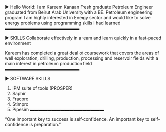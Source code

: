 ► Hello World: I am Kareem Kanaan
Fresh graduate Petroleum Engineer graduated from Beirut Arab University with a BE. Petroleum engineering program
I am highly interested in Energy sector and would like to solve energy problems using programming skills I had learned 
▬▬▬▬▬▬▬▬▬▬▬▬▬▬▬▬▬

► SKILLS
Collaborate effectively in a team and learn quickly in a fast-paced environment 

Kareem has completed a great deal of coursework that covers the areas of well exploration, drilling, production, processing and reservoir fields with a main interest in petroleum production field
▬▬▬▬▬▬▬▬▬▬▬▬▬▬▬▬▬

► SOFTWARE SKILLS
1. IPM suite of tools (PROSPER)
2. Saphir
3. Fracpro 
4. Stimpro 
5. Pipesim 
▬▬▬▬▬▬▬▬▬▬▬▬▬▬▬▬▬

“One important key to success is self-confidence. An important key to self-confidence is preparation.”


